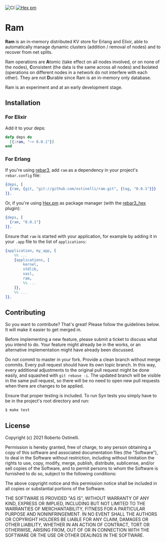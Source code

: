 ![CI](https://github.com/ostinelli/ram/actions/workflows/ci.yml/badge.svg) [![Hex pm](https://img.shields.io/hexpm/v/ram.svg)](https://hex.pm/packages/ram)

# Ram
**Ram** is an in-memory distributed KV store for Erlang and Elixir, able to automatically manage dynamic clusters
(addition / removal of nodes) and to recover from net splits.

Ram operations are **A**tomic (take effect on all nodes involved, or on none of the nodes),
**C**onsistent (the data is the same across all nodes)
and **I**solated (operations on different nodes in a network do not interfere with each other).
They are not **D**urable since Ram is an in-memory only database. 

Ram is an experiment and at an early development stage.

## Installation

### For Elixir
Add it to your deps:

```elixir
defp deps do
  [{:ram, "~> 0.0.1"}]
end
```

### For Erlang
If you're using [rebar3](https://github.com/erlang/rebar3), add `ram` as a dependency in your project's `rebar.config` file:

```erlang
{deps, [
  {ram, {git, "git://github.com/ostinelli/ram.git", {tag, "0.0.1"}}}
]}.
```
Or, if you're using [Hex.pm](https://hex.pm/) as package manager (with the [rebar3_hex](https://github.com/hexpm/rebar3_hex) plugin):

```erlang
{deps, [
  {ram, "0.0.1"}
]}.
```

Ensure that `ram` is started with your application, for example by adding it in your `.app` file to the list of `applications`:

```erlang
{application, my_app, [
    %% ...
    {applications, [
        kernel,
        stdlib,
        sasl,
        ram,
        %% ...
    ]},
    %% ...
]}.
```

## Contributing
So you want to contribute? That's great! Please follow the guidelines below. It will make it easier to get merged in.

Before implementing a new feature, please submit a ticket to discuss what you intend to do. Your feature might already be in the works, or an alternative implementation might have already been discussed.

Do not commit to master in your fork. Provide a clean branch without merge commits. Every pull request should have its own topic branch. In this way, every additional adjustments to the original pull request might be done easily, and squashed with `git rebase -i`. The updated branch will be visible in the same pull request, so there will be no need to open new pull requests when there are changes to be applied.

Ensure that proper testing is included. To run Syn tests you simply have to be in the project's root directory and run:

```bash
$ make test
```

## License

Copyright (c) 2021 Roberto Ostinelli.

Permission is hereby granted, free of charge, to any person obtaining a copy
of this software and associated documentation files (the "Software"), to deal
in the Software without restriction, including without limitation the rights
to use, copy, modify, merge, publish, distribute, sublicense, and/or sell
copies of the Software, and to permit persons to whom the Software is
furnished to do so, subject to the following conditions:

The above copyright notice and this permission notice shall be included in
all copies or substantial portions of the Software.

THE SOFTWARE IS PROVIDED "AS IS", WITHOUT WARRANTY OF ANY KIND, EXPRESS OR
IMPLIED, INCLUDING BUT NOT LIMITED TO THE WARRANTIES OF MERCHANTABILITY,
FITNESS FOR A PARTICULAR PURPOSE AND NONINFRINGEMENT. IN NO EVENT SHALL THE
AUTHORS OR COPYRIGHT HOLDERS BE LIABLE FOR ANY CLAIM, DAMAGES OR OTHER
LIABILITY, WHETHER IN AN ACTION OF CONTRACT, TORT OR OTHERWISE, ARISING FROM,
OUT OF OR IN CONNECTION WITH THE SOFTWARE OR THE USE OR OTHER DEALINGS IN
THE SOFTWARE.
